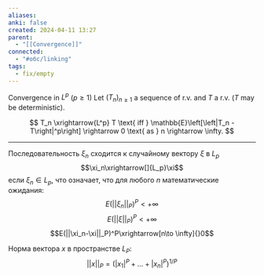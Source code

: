 ```yaml
---
aliases: 
anki: false
created: 2024-04-11 13:27
parent:
  - "[[Convergence]]"
connected:
  - "#обс/linking"
tags:
  - fix/empty
---
```



Convergence in $L^p$ $(p \geq 1)$
Let $(T_n)_{n\geq1}$ a sequence of r.v. and $T$ a r.v. ($T$ may be deterministic).

$$ T_n \xrightarrow{L^p} T \text{ iff } \mathbb{E}\left[\left|T_n - T\right|^p\right] \rightarrow 0 \text{ as } n \rightarrow \infty. $$

---


Последовательность $\xi_n$ сходится к случайному вектору $\xi$ в $L_p$
$$\xi_n\xrightarrow[]{L_p}\xi$$
если $\xi_n\in L_p$, что означает, что для любого $n$ математические ожидания:
$$E(||\xi_n||_P)^P<+\infty$$
$$E(||\xi||_P)^P< +\infty$$
$$E(||\xi_n-\xi||_P)^P\xrightarrow[n\to \infty]{}0$$

Норма вектора $x$ в пространстве $L_P$:
$$||x||_P=\big(|x_1|^P+\ldots+|x_n|^P\big)^{1/P}$$

